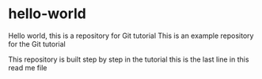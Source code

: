# hello-world
Hello world, this is a repository for Git tutorial
This is an example repository for the Git tutorial 

This repository is built step by step in the tutorial
this is the last line in this read me file
